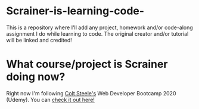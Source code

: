 # Scrainer-is-learning-code-
This is a repository where I'll add any project, homework and/or code-along assignment I do while learning to code. The original creator and/or tutorial will be linked and credited!

# What course/project is Scrainer doing now?
Right now I'm following [Colt Steele's](https://github.com/Colt) Web Developer Bootcamp 2020 (Udemy). You can  [check it out here!](https://www.udemy.com/course/the-web-developer-bootcamp/)
